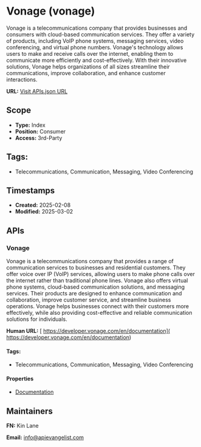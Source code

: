 # Vonage (vonage)
Vonage is a telecommunications company that provides businesses and consumers with cloud-based communication services. They offer a variety of products, including VoIP phone systems, messaging services, video conferencing, and virtual phone numbers. Vonage's technology allows users to make and receive calls over the internet, enabling them to communicate more efficiently and cost-effectively. With their innovative solutions, Vonage helps organizations of all sizes streamline their communications, improve collaboration, and enhance customer interactions.

**URL:** [Visit APIs.json URL](https://raw.githubusercontent.com/api-evangelist/vonage/refs/heads/main/apis.yml)

## Scope

- **Type:** Index 
- **Position:** Consumer 
- **Access:** 3rd-Party 

## Tags:

 - Telecommunications, Communication, Messaging, Video Conferencing

## Timestamps

- **Created:** 2025-02-08 
- **Modified:** 2025-03-02 

## APIs

### Vonage
Vonage is a telecommunications company that provides a range of communication services to businesses and residential customers. They offer voice over IP (VoIP) services, allowing users to make phone calls over the internet rather than traditional phone lines. Vonage also offers virtual phone systems, cloud-based communication solutions, and messaging services. Their products are designed to enhance communication and collaboration, improve customer service, and streamline business operations. Vonage helps businesses connect with their customers more effectively, while also providing cost-effective and reliable communication solutions for individuals.

**Human URL:** [ https://developer.vonage.com/en/documentation]( https://developer.vonage.com/en/documentation)


#### Tags:

 - Telecommunications, Communication, Messaging, Video Conferencing

#### Properties

- [Documentation]( https://developer.vonage.com/en/documentation)

## Maintainers

**FN:** Kin Lane

**Email:** info@apievangelist.com

